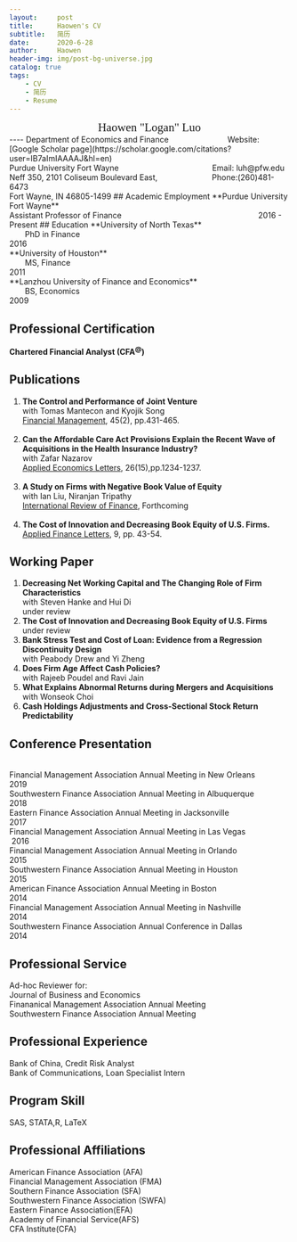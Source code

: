```yaml
---
layout:     post
title:      Haowen's CV
subtitle:   简历
date:       2020-6-28
author:     Haowen
header-img: img/post-bg-universe.jpg
catalog: true
tags:
    - CV
    - 简历
    - Resume
---
```


<center><span style="font-family:Didot; font-size:1.5em;">Haowen "Logan" Luo</span></center>
----
Department of Economics and Finance &emsp;&emsp;&emsp;&emsp;&emsp;&emsp;&emsp; Website: [Google Scholar page](https://scholar.google.com/citations?user=IB7aImIAAAAJ&hl=en)<br>Purdue University Fort Wayne&emsp;&emsp;&emsp;&emsp;&emsp;&emsp;&emsp;&emsp;&emsp;&emsp;&emsp;&emsp;Email: luh@pfw.edu<br>Neff 350, 2101 Coliseum Boulevard East,&emsp;&emsp;&emsp;&emsp;&emsp;&emsp;&emsp;Phone:(260)481-6473<br>  Fort Wayne, IN 46805-1499
## Academic Employment
**Purdue University Fort Wayne** <br> Assistant Professor of Finance &emsp;&emsp;&emsp;&emsp;&emsp;&emsp;&emsp;&emsp;&emsp;&emsp;&emsp;&emsp;&emsp;&emsp;&emsp;&emsp;&emsp; 2016 - Present
## Education
**University of North Texas** <br> &emsp;&emsp;PhD in Finance&emsp;&emsp;&emsp;&emsp;&emsp;&emsp;&emsp;&emsp;&emsp;&emsp;&emsp;&emsp;&emsp;&emsp;&emsp;&emsp;&emsp;&emsp;&emsp;&emsp;&emsp;&emsp;&emsp;&emsp;&emsp;2016<br>**University of Houston**<br> &emsp;&emsp;MS, Finance&emsp;&emsp;&emsp;&emsp;&emsp;&emsp;&emsp;&emsp;&emsp;&emsp;&emsp;&emsp;&emsp;&emsp;&emsp;&emsp;&emsp;&emsp;&emsp;&emsp;&emsp;&emsp;&emsp;&emsp;&emsp;&emsp; 2011<br>**Lanzhou University of Finance and Economics**<br> &emsp;&emsp;BS, Economics&emsp;&emsp;&emsp;&emsp;&emsp;&emsp;&emsp;&emsp;&emsp;&emsp;&emsp;&emsp;&emsp;&emsp;&emsp;&emsp;&emsp;&emsp;&emsp;&emsp;&emsp;&emsp;&emsp;&emsp;&emsp; 2009

## Professional Certification
**Chartered Financial Analyst (CFA<sup>@</sup>)**
## Publications
1. **The Control and Performance of Joint Venture** <br> with Tomas Mantecon and Kyojik Song<br> <u>Financial Management</u>, 45(2), pp.431-465.<br><br>
2. **Can the Affordable Care Act Provisions Explain the Recent Wave of Acquisitions in the Health Insurance Industry?**<br> with Zafar Nazarov <br><u>Applied Economics Letters</u>, 26(15),pp.1234-1237.<br><br>
3. **A Study on Firms with Negative Book Value of Equity** <br> with Ian Liu, Niranjan Tripathy <br><u>International Review of Finance</u>, Forthcoming<br><br>
4. **The Cost of Innovation and Decreasing Book Equity of U.S. Firms.** <br><u>Applied Finance Letters</u>, 9, pp. 43-54.

## Working Paper
1. **Decreasing Net Working Capital and The Changing Role of Firm Characteristics** <br> with Steven Hanke and Hui Di<br>under review
2. **The Cost of Innovation and Decreasing Book Equity of U.S. Firms**<br>under review
3. **Bank Stress Test and Cost of Loan: Evidence from a Regression Discontinuity Design**<br> with Peabody Drew and Yi Zheng
3. **Does Firm Age Affect Cash Policies?**<br> with Rajeeb Poudel and Ravi Jain
4. **What Explains Abnormal Returns during Mergers and Acquisitions**<br> with Wonseok Choi
5. **Cash Holdings Adjustments and Cross-Sectional Stock Return Predictability**
## Conference Presentation
<br>
Financial Management Association Annual Meeting in New Orleans &emsp;&emsp;&emsp;2019<br>
Southwestern Finance Association Annual Meeting in Albuquerque &emsp;&emsp;&emsp;  2018<br>
Eastern Finance Association Annual Meeting in Jacksonville&emsp;&emsp;&emsp;&emsp;&emsp;&emsp;&emsp; 2017<br>
Financial Management Association Annual Meeting in Las Vegas &emsp;&emsp;&emsp;&emsp;  &nbsp;2016<br>
Financial Management Association Annual Meeting in Orlando &emsp;&emsp;&emsp;&emsp;&emsp; 2015<br>
Southwestern Finance Association Annual Meeting in Houston&emsp;&emsp;&emsp;&emsp;&emsp; &nbsp; 2015<br>
American Finance Association Annual Meeting in Boston&emsp;&emsp;&emsp;&emsp;&emsp;&emsp;&emsp;&emsp;&nbsp; 2014<br>Financial Management Association Annual Meeting in Nashville&emsp;&emsp;&emsp;&emsp;&emsp; 2014<br>Southwestern Finance Association Annual Conference in Dallas&emsp;&emsp;&emsp;&emsp;&emsp;&nbsp; 2014

## Professional Service
Ad-hoc Reviewer for:<br>Journal of Business and Economics<br>Finananical Management Association Annual Meeting<br>Southwestern Finance Association Annual Meeting

## Professional Experience
Bank of China, Credit Risk Analyst<br>Bank of Communications, Loan Specialist Intern 

## Program Skill
SAS, STATA,R, LaTeX

## Professional Affiliations
American Finance Association (AFA)<br>Financial Management Association (FMA)<br>Southern Finance Association (SFA)<br>Southwestern Finance Association (SWFA)<br>Eastern Finance Association(EFA)<br>Academy of Financial Service(AFS)<br> CFA Institute(CFA)
